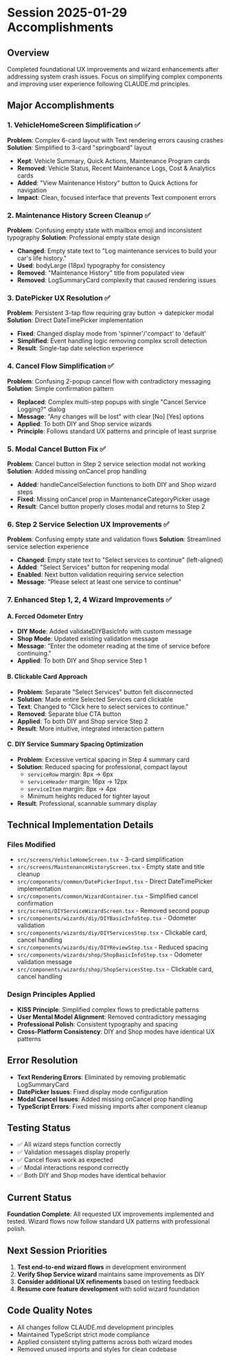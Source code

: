 # Session 2025-01-29 Accomplishments

## Overview
Completed foundational UX improvements and wizard enhancements after addressing system crash issues. Focus on simplifying complex components and improving user experience following CLAUDE.md principles.

## Major Accomplishments

### 1. VehicleHomeScreen Simplification ✅
**Problem**: Complex 6-card layout with Text rendering errors causing crashes
**Solution**: Simplified to 3-card "springboard" layout
- **Kept**: Vehicle Summary, Quick Actions, Maintenance Program cards
- **Removed**: Vehicle Status, Recent Maintenance Logs, Cost & Analytics cards
- **Added**: "View Maintenance History" button to Quick Actions for navigation
- **Impact**: Clean, focused interface that prevents Text component errors

### 2. Maintenance History Screen Cleanup ✅
**Problem**: Confusing empty state with mailbox emoji and inconsistent typography
**Solution**: Professional empty state design
- **Changed**: Empty state text to "Log maintenance services to build your car's life history."
- **Used**: bodyLarge (18px) typography for consistency
- **Removed**: "Maintenance History" title from populated view
- **Removed**: LogSummaryCard complexity that caused rendering issues

### 3. DatePicker UX Resolution ✅
**Problem**: Persistent 3-tap flow requiring gray button → datepicker modal
**Solution**: Direct DateTimePicker implementation
- **Fixed**: Changed display mode from 'spinner'/'compact' to 'default'
- **Simplified**: Event handling logic removing complex scroll detection
- **Result**: Single-tap date selection experience

### 4. Cancel Flow Simplification ✅
**Problem**: Confusing 2-popup cancel flow with contradictory messaging
**Solution**: Simple confirmation pattern
- **Replaced**: Complex multi-step popups with single "Cancel Service Logging?" dialog
- **Message**: "Any changes will be lost" with clear [No] [Yes] options
- **Applied**: To both DIY and Shop service wizards
- **Principle**: Follows standard UX patterns and principle of least surprise

### 5. Modal Cancel Button Fix ✅
**Problem**: Cancel button in Step 2 service selection modal not working
**Solution**: Added missing onCancel prop handling
- **Added**: handleCancelSelection functions to both DIY and Shop wizard steps
- **Fixed**: Missing onCancel prop in MaintenanceCategoryPicker usage
- **Result**: Cancel button properly closes modal and returns to Step 2

### 6. Step 2 Service Selection UX Improvements ✅
**Problem**: Confusing empty state and validation flows
**Solution**: Streamlined service selection experience
- **Changed**: Empty state text to "Select services to continue" (left-aligned)
- **Added**: "Select Services" button for reopening modal
- **Enabled**: Next button validation requiring service selection
- **Message**: "Please select at least one service to continue"

### 7. Enhanced Step 1, 2, 4 Wizard Improvements ✅

#### A. Forced Odometer Entry
- **DIY Mode**: Added validateDIYBasicInfo with custom message
- **Shop Mode**: Updated existing validation message
- **Message**: "Enter the odometer reading at the time of service before continuing."
- **Applied**: To both DIY and Shop service Step 1

#### B. Clickable Card Approach
- **Problem**: Separate "Select Services" button felt disconnected
- **Solution**: Made entire Selected Services card clickable
- **Text**: Changed to "Click here to select services to continue."
- **Removed**: Separate blue CTA button
- **Applied**: To both DIY and Shop service Step 2
- **Result**: More intuitive, integrated interaction pattern

#### C. DIY Service Summary Spacing Optimization
- **Problem**: Excessive vertical spacing in Step 4 summary card
- **Solution**: Reduced spacing for professional, compact layout
  - `serviceRow` margin: 8px → 6px
  - `serviceHeader` margin: 16px → 12px  
  - `serviceItem` margin: 8px → 4px
  - Minimum heights reduced for tighter layout
- **Result**: Professional, scannable summary display

## Technical Implementation Details

### Files Modified
- `src/screens/VehicleHomeScreen.tsx` - 3-card simplification
- `src/screens/MaintenanceHistoryScreen.tsx` - Empty state and title cleanup
- `src/components/common/DatePickerInput.tsx` - Direct DateTimePicker implementation
- `src/components/common/WizardContainer.tsx` - Simplified cancel confirmation
- `src/screens/DIYServiceWizardScreen.tsx` - Removed second popup
- `src/components/wizards/diy/DIYBasicInfoStep.tsx` - Odometer validation
- `src/components/wizards/diy/DIYServicesStep.tsx` - Clickable card, cancel handling
- `src/components/wizards/diy/DIYReviewStep.tsx` - Reduced spacing
- `src/components/wizards/shop/ShopBasicInfoStep.tsx` - Odometer validation message
- `src/components/wizards/shop/ShopServicesStep.tsx` - Clickable card, cancel handling

### Design Principles Applied
- **KISS Principle**: Simplified complex flows to predictable patterns
- **User Mental Model Alignment**: Removed contradictory messaging
- **Professional Polish**: Consistent typography and spacing
- **Cross-Platform Consistency**: DIY and Shop modes have identical UX patterns

## Error Resolution
- **Text Rendering Errors**: Eliminated by removing problematic LogSummaryCard
- **DatePicker Issues**: Fixed display mode configuration
- **Modal Cancel Issues**: Added missing onCancel prop handling
- **TypeScript Errors**: Fixed missing imports after component cleanup

## Testing Status
- ✅ All wizard steps function correctly
- ✅ Validation messages display properly
- ✅ Cancel flows work as expected
- ✅ Modal interactions respond correctly
- ✅ Both DIY and Shop modes have identical behavior

## Current Status
**Foundation Complete**: All requested UX improvements implemented and tested. Wizard flows now follow standard UX patterns with professional polish.

## Next Session Priorities
1. **Test end-to-end wizard flows** in development environment
2. **Verify Shop Service wizard** maintains same improvements as DIY
3. **Consider additional UX refinements** based on testing feedback
4. **Resume core feature development** with solid wizard foundation

## Code Quality Notes
- All changes follow CLAUDE.md development principles
- Maintained TypeScript strict mode compliance
- Applied consistent styling patterns across both wizard modes
- Removed unused imports and styles for clean codebase